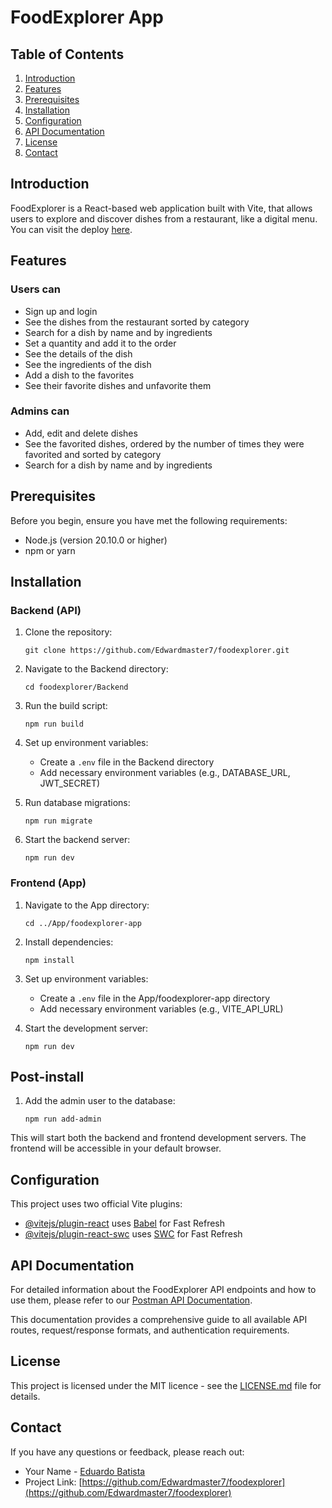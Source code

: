 # FoodExplorer App

## Table of Contents
1. [Introduction](#introduction)
2. [Features](#features)
3. [Prerequisites](#prerequisites)
4. [Installation](#installation)
5. [Configuration](#configuration)
6. [API Documentation](#api-documentation)
7. [License](#license)
8. [Contact](#contact)

## Introduction

FoodExplorer is a React-based web application built with Vite, that allows users to explore and discover dishes from a restaurant, like a digital menu. You can visit the deploy [here](https://foodexplorer-prod.netlify.app).

## Features

### Users can
- Sign up and login
- See the dishes from the restaurant sorted by category
- Search for a dish by name and by ingredients
- Set a quantity and add it to the order
- See the details of the dish
- See the ingredients of the dish
- Add a dish to the favorites
- See their favorite dishes and unfavorite them

### Admins can
- Add, edit and delete dishes
- See the favorited dishes, ordered by the number of times they were favorited and sorted by category
- Search for a dish by name and by ingredients

## Prerequisites

Before you begin, ensure you have met the following requirements:

- Node.js (version 20.10.0 or higher)
- npm or yarn

## Installation

### Backend (API)

1. Clone the repository:
   ```
   git clone https://github.com/Edwardmaster7/foodexplorer.git
   ```

2. Navigate to the Backend directory:
   ```
   cd foodexplorer/Backend
   ```

3. Run the build script:
   ```
   npm run build
   ```

4. Set up environment variables:
   - Create a `.env` file in the Backend directory
   - Add necessary environment variables (e.g., DATABASE_URL, JWT_SECRET)

5. Run database migrations:
   ```
   npm run migrate
   ```

6. Start the backend server:
   ```
   npm run dev
   ```

### Frontend (App)

1. Navigate to the App directory:
   ```
   cd ../App/foodexplorer-app
   ```

2. Install dependencies:
   ```
   npm install
   ```

3. Set up environment variables:
   - Create a `.env` file in the App/foodexplorer-app directory
   - Add necessary environment variables (e.g., VITE_API_URL)

4. Start the development server:
   ```
   npm run dev
   ```

## Post-install

1. Add the admin user to the database:
   ```
   npm run add-admin
   ```

This will start both the backend and frontend development servers. The frontend will be accessible in your default browser.

## Configuration

This project uses two official Vite plugins:

- [@vitejs/plugin-react](https://github.com/vitejs/vite-plugin-react/blob/main/packages/plugin-react/README.md) uses [Babel](https://babeljs.io/) for Fast Refresh
- [@vitejs/plugin-react-swc](https://github.com/vitejs/vite-plugin-react-swc) uses [SWC](https://swc.rs/) for Fast Refresh

## API Documentation

For detailed information about the FoodExplorer API endpoints and how to use them, please refer to our [Postman API Documentation](https://documenter.getpostman.com/view/37660327/2sAY4rGRZG).

This documentation provides a comprehensive guide to all available API routes, request/response formats, and authentication requirements.

## License

This project is licensed under the MIT licence - see the [LICENSE.md](LICENSE.md) file for details.

## Contact

If you have any questions or feedback, please reach out:

- Your Name - [Eduardo Batista](mailto:eduardoobatista2002@hotmail.com)
- Project Link: [https://github.com/Edwardmaster7/foodexplorer](https://github.com/Edwardmaster7/foodexplorer)
